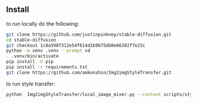 ## Install

to run locally do the following:
```bash
git clone https://github.com/justinpinkney/stable-diffusion.git
cd stable-diffusion
git checkout 1c8a598f312e54f614d1b9675db0e66382f7e23c
python -m venv .venv --prompt sd
. .venv/bin/activate
pip install -U pip
pip install -r requirements.txt
git clone https://github.com/amkonshin/Img2imgStyleTransfer.git
```
to run style transfer:
```bash
python  Img2imgStyleTransfer/local_image_mixer.py --content scripts/style/img1.jpeg --style scripts/style/img2.jpeg --steps 35
```
